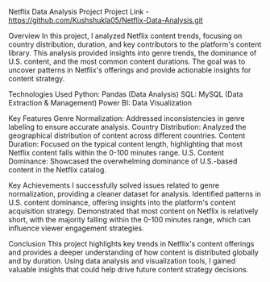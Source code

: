 Netflix Data Analysis Project
Project Link - https://github.com/Kushshukla05/Netflix-Data-Analysis.git

Overview
In this project, I analyzed Netflix content trends, focusing on country distribution, duration, and key contributors to the platform's content library. This analysis provided insights into genre trends, the dominance of U.S. content, and the most common content durations. The goal was to uncover patterns in Netflix's offerings and provide actionable insights for content strategy.

Technologies Used
Python: Pandas (Data Analysis)
SQL: MySQL (Data Extraction & Management)
Power BI: Data Visualization


Key Features
Genre Normalization: Addressed inconsistencies in genre labeling to ensure accurate analysis.
Country Distribution: Analyzed the geographical distribution of content across different countries.
Content Duration: Focused on the typical content length, highlighting that most Netflix content falls within the 0-100 minutes range.
U.S. Content Dominance: Showcased the overwhelming dominance of U.S.-based content in the Netflix catalog.

Key Achievements
I successfully solved issues related to genre normalization, providing a cleaner dataset for analysis.
Identified patterns in U.S. content dominance, offering insights into the platform's content acquisition strategy.
Demonstrated that most content on Netflix is relatively short, with the majority falling within the 0-100 minutes range, which can influence viewer engagement strategies.

Conclusion
This project highlights key trends in Netflix's content offerings and provides a deeper understanding of how content is distributed globally and by duration. Using data analysis and visualization tools, I gained valuable insights that could help drive future content strategy decisions.
